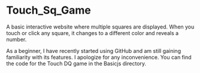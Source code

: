 # Touch_Sq_Game
A basic interactive website where multiple squares are displayed. When you touch or click any square, it changes to a different color and reveals a number.

As a beginner, I have recently started using GitHub and am still gaining familiarity with its features. I apologize for any inconvenience. You can find the code for the Touch DQ game in the Basicjs directory.
